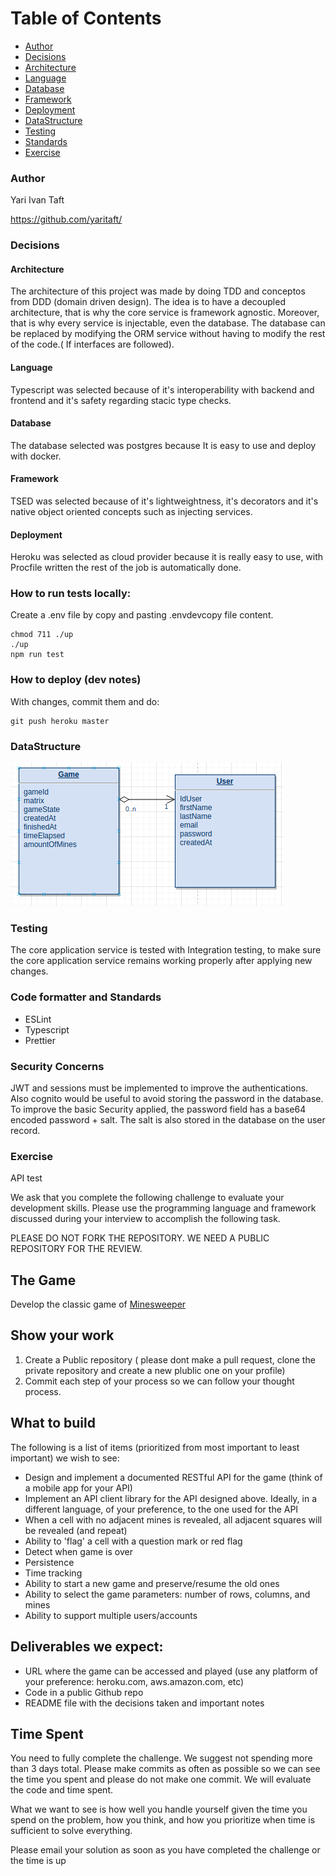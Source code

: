 # Table of Contents

- [Author](#Author)
- [Decisions](#Decisions)
- [Architecture](#Architecture)
- [Language](#Language)
- [Database](#Database)
- [Framework](#Framework)
- [Deployment](#Deployment)
- [DataStructure](#DataStructure)
- [Testing](#Testing)
- [Standards](#Standards)
- [Exercise](#Exercise)

### Author
Yari Ivan Taft

https://github.com/yaritaft/

### Decisions
#### Architecture

The architecture of this project was made by doing TDD and conceptos from DDD (domain driven design). The idea is to have a decoupled
architecture, that is why the core service is framework agnostic. Moreover, that is why every service is injectable, even the database.
The database can be replaced by modifying the ORM service without having to modify the rest of the code.( If interfaces are followed).

#### Language

Typescript was selected because of it's interoperability with backend and frontend and it's safety regarding stacic type checks.

#### Database

The database selected was postgres because It is easy to use and deploy with docker.

#### Framework

TSED was selected because of it's lightweightness, it's decorators and it's native object oriented concepts such as injecting services.

#### Deployment

Heroku was selected as cloud provider because it is really easy to use, with Procfile written the rest of the job is automatically done.

### How to run tests locally:
Create a .env file by copy and pasting .envdevcopy file content.
```
chmod 711 ./up
./up
npm run test
```


### How to deploy (dev notes)
With changes, commit them and do:
```
git push heroku master
```

### DataStructure

![](https://github.com/yaritaft/minesweeper_tsed/blob/master/documentation/Selection_248.png)

### Testing

The core application service is tested with Integration testing, to make sure the core application service remains working properly after applying new changes.

### Code formatter and Standards

- ESLint
- Typescript
- Prettier

### Security Concerns

JWT and sessions must be implemented to improve the authentications. Also cognito would be useful to avoid storing the password in the database.
To improve the basic Security applied, the password field has a base64 encoded password + salt.
The salt is also stored in the database on the user record.

### Exercise

API test

We ask that you complete the following challenge to evaluate your development skills. Please use the programming language and framework discussed during your interview to accomplish the following task.

PLEASE DO NOT FORK THE REPOSITORY. WE NEED A PUBLIC REPOSITORY FOR THE REVIEW. 

## The Game
Develop the classic game of [Minesweeper](https://en.wikipedia.org/wiki/Minesweeper_(video_game))

## Show your work

1.  Create a Public repository ( please dont make a pull request, clone the private repository and create a new plublic one on your profile)
2.  Commit each step of your process so we can follow your thought process.

## What to build
The following is a list of items (prioritized from most important to least important) we wish to see:
* Design and implement  a documented RESTful API for the game (think of a mobile app for your API)
* Implement an API client library for the API designed above. Ideally, in a different language, of your preference, to the one used for the API
* When a cell with no adjacent mines is revealed, all adjacent squares will be revealed (and repeat)
* Ability to 'flag' a cell with a question mark or red flag
* Detect when game is over
* Persistence
* Time tracking
* Ability to start a new game and preserve/resume the old ones
* Ability to select the game parameters: number of rows, columns, and mines
* Ability to support multiple users/accounts
 
## Deliverables we expect:
* URL where the game can be accessed and played (use any platform of your preference: heroku.com, aws.amazon.com, etc)
* Code in a public Github repo
* README file with the decisions taken and important notes

## Time Spent
You need to fully complete the challenge. We suggest not spending more than 3 days total.  Please make commits as often as possible so we can see the time you spent and please do not make one commit.  We will evaluate the code and time spent.
 
What we want to see is how well you handle yourself given the time you spend on the problem, how you think, and how you prioritize when time is sufficient to solve everything.

Please email your solution as soon as you have completed the challenge or the time is up

